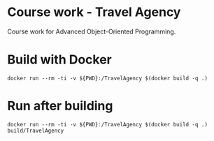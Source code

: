 # Course work - Travel Agency

Course work for Advanced Object-Oriented Programming.

# Build with Docker

`docker run --rm -ti -v ${PWD}:/TravelAgency $(docker build -q .)`

# Run after building

`docker run --rm -ti -v ${PWD}:/TravelAgency $(docker build -q .) build/TravelAgency`


